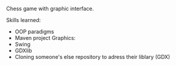 Chess game with graphic interface.

Skills learned:
- OOP paradigms
- Maven project
Graphics:
- Swing
- GDXlib
- Cloning someone's else repository to adress
their liblary (GDX)

